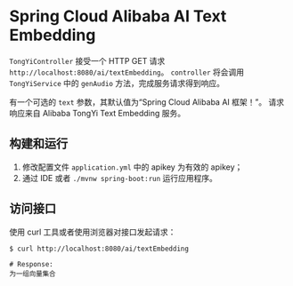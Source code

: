 # Spring Cloud Alibaba AI Text Embedding

`TongYiController` 接受一个 HTTP GET 请求 `http://localhost:8080/ai/textEmbedding`。
`controller` 将会调用 `TongYiService` 中的 `genAudio` 方法，完成服务请求得到响应。

有一个可选的 `text` 参数，其默认值为“Spring Cloud Alibaba AI 框架！”。 请求响应来自 Alibaba TongYi Text Embedding 服务。

## 构建和运行

1. 修改配置文件 `application.yml` 中的 apikey 为有效的 apikey；
2. 通过 IDE 或者 `./mvnw spring-boot:run` 运行应用程序。

## 访问接口

使用 curl 工具或者使用浏览器对接口发起请求：

```shell
$ curl http://localhost:8080/ai/textEmbedding

# Response: 
为一组向量集合
```
